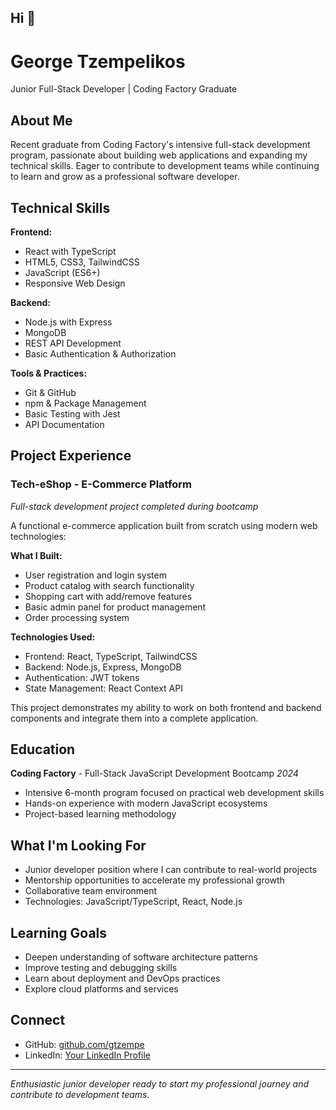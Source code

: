 ## Hi 👋

# George Tzempelikos

Junior Full-Stack Developer | Coding Factory Graduate

## About Me

Recent graduate from Coding Factory's intensive full-stack development program, passionate about building web applications and expanding my technical skills. Eager to contribute to development teams while continuing to learn and grow as a professional software developer.

## Technical Skills

**Frontend:**
- React with TypeScript
- HTML5, CSS3, TailwindCSS
- JavaScript (ES6+)
- Responsive Web Design

**Backend:**
- Node.js with Express
- MongoDB
- REST API Development
- Basic Authentication & Authorization

**Tools & Practices:**
- Git & GitHub
- npm & Package Management
- Basic Testing with Jest
- API Documentation

## Project Experience

### Tech-eShop - E-Commerce Platform
*Full-stack development project completed during bootcamp*

A functional e-commerce application built from scratch using modern web technologies:

**What I Built:**
- User registration and login system
- Product catalog with search functionality
- Shopping cart with add/remove features
- Basic admin panel for product management
- Order processing system

**Technologies Used:**
- Frontend: React, TypeScript, TailwindCSS
- Backend: Node.js, Express, MongoDB
- Authentication: JWT tokens
- State Management: React Context API

This project demonstrates my ability to work on both frontend and backend components and integrate them into a complete application.

## Education

**Coding Factory** - Full-Stack JavaScript Development Bootcamp
*2024*
- Intensive 6-month program focused on practical web development skills
- Hands-on experience with modern JavaScript ecosystems
- Project-based learning methodology

## What I'm Looking For

- Junior developer position where I can contribute to real-world projects
- Mentorship opportunities to accelerate my professional growth
- Collaborative team environment
- Technologies: JavaScript/TypeScript, React, Node.js

## Learning Goals
- Deepen understanding of software architecture patterns
- Improve testing and debugging skills
- Learn about deployment and DevOps practices
- Explore cloud platforms and services

## Connect

- GitHub: [github.com/gtzempe](https://github.com/gtzempe)
- LinkedIn: [Your LinkedIn Profile](www.linkedin.com/in/george-tzempelikos-2955b4127)


---

*Enthusiastic junior developer ready to start my professional journey and contribute to development teams.*
